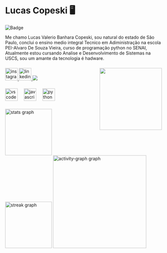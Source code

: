 #  Lucas Copeski 🖥️
![Badge](https://img.shields.io/badge/Desenvolvedor%20de%20Sistemas-007BFF?style=for-the-badge&logo=codeforces&logoColor=white)

Me chamo Lucas Valerio Banhara Copeski, sou natural do estado de São Paulo, conclui o ensino medio integral Tecnico em         Adiministração na escola PEI-Alvaro De Souza Vieira, curso de programação python no SENAI, Atualmente estou cursando Analise e Desenvolvimento de Sistemas na USCS, sou um amante da tecnologia é hadware.

###

<div align="left">
  
  <a href="https://www.instagram.com/lukas.copeski/" target="_blank">
    <img src="https://img.shields.io/static/v1?message=Instagram&logo=instagram&label=&color=000000&logoColor=white&labelColor=&style=for-the-badge" height="40" alt="instagram logo"  />
    
  <a href="https://www.linkedin.com/in/lucas-copeski-76931b288/" target="_blank">
    <img src="https://img.shields.io/static/v1?message=LinkedIn&logo=linkedin&label=&color=000000&logoColor=white&labelColor=&style=for-the-badge" height="40" alt="linkedin logo"  />
  </a>
  
   <img src="https://profile-counter.glitch.me/lucascopeski/count.svg?"  />

   <img align="right" height="200" src="https://media4.giphy.com/media/v1.Y2lkPTc5MGI3NjExeTE3Zm8zaTJndXo4cTF4aTdtZDdvemcyNGxxNHBoN213aXRrNzR5cCZlcD12MV9pbnRlcm5hbF9naWZfYnlfaWQmY3Q9Zw/bGgsc5mWoryfgKBx1u/giphy.gif"  />

###
  
  </a>
  
</div>

###

<div align="left">
  <img src="https://cdn.jsdelivr.net/gh/devicons/devicon/icons/vscode/vscode-original.svg" height="40" alt="vscode logo"  />
  <img width="12" />
  <img src="https://cdn.jsdelivr.net/gh/devicons/devicon/icons/javascript/javascript-original.svg" height="40" alt="javascript logo"  />
  <img width="12" />
  <img src="https://cdn.jsdelivr.net/gh/devicons/devicon/icons/python/python-original.svg" height="40" alt="python logo"  />
  
###
</div>

###

<div align="left">
  <img src="https://github-readme-stats.vercel.app/api?username=lucascopeski&hide_title=false&hide_rank=false&show_icons=true&include_all_commits=true&count_private=true&disable_animations=false&theme=radical&locale=en&hide_border=false&order=1" height="150" alt="stats graph"  />
  <img src="https://streak-stats.demolab.com?user=lucascopeski&locale=en&mode=daily&theme=radical&hide_border=false&border_radius=5&order=3" height="150" alt="streak graph"  />
  <img src="https://github-readme-activity-graph.vercel.app/graph?username=lucascopeski&radius=16&theme=redical&area=true&order=5" height="300" alt="activity-graph graph"  />
</div>

###

